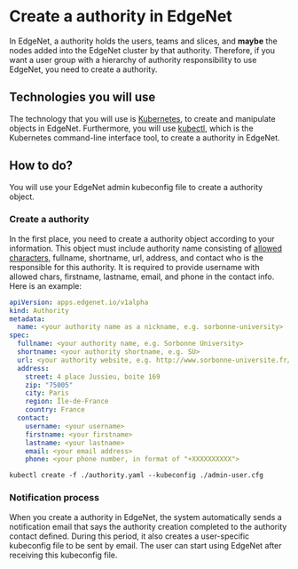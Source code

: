 # Create a authority in EdgeNet

In EdgeNet, a authority holds the users, teams and slices, and **maybe** the nodes added into the EdgeNet cluster by that authority. Therefore,
if you want a user group with a hierarchy of authority responsibility to use EdgeNet, you need to create a authority.

## Technologies you will use
The technology that you will use is [Kubernetes](https://kubernetes.io/), to create
and manipulate objects in EdgeNet. Furthermore, you will use [kubectl](https://kubernetes.io/docs/reference/kubectl/overview/), which is the Kubernetes command-line interface
tool, to create a authority in EdgeNet.

## How to do?

You will use your EdgeNet admin kubeconfig file to create a authority object.

### Create a authority
In the first place, you need to create a authority object according to your
information. This object must include authority name consisting of [allowed characters](https://kubernetes.io/docs/concepts/overview/working-with-objects/names/), fullname, shortname, url, address, and contact who is the responsible for this authority. It is required to provide username with allowed chars, firstname, lastname, email, and phone in the contact info. Here is an example:

```yaml
apiVersion: apps.edgenet.io/v1alpha
kind: Authority
metadata:
  name: <your authority name as a nickname, e.g. sorbonne-university>
spec:
  fullname: <your authority name, e.g. Sorbonne University>
  shortname: <your authority shortname, e.g. SU>
  url: <your authority website, e.g. http://www.sorbonne-universite.fr/>
  address:
    street: 4 place Jussieu, boite 169
    zip: "75005"
    city: Paris
    region: Île-de-France
    country: France
  contact:
    username: <your username>
    firstname: <your firstname>
    lastname: <your lastname>
    email: <your email address>
    phone: <your phone number, in format of "+XXXXXXXXXX">
```

```
kubectl create -f ./authority.yaml --kubeconfig ./admin-user.cfg
```

### Notification process

When you create a authority in EdgeNet, the system automatically sends a notification email that says the authority creation completed to the authority contact defined. During this period, it also creates a user-specific kubeconfig file to be sent by email. The user can start using EdgeNet after receiving this kubeconfig file.
